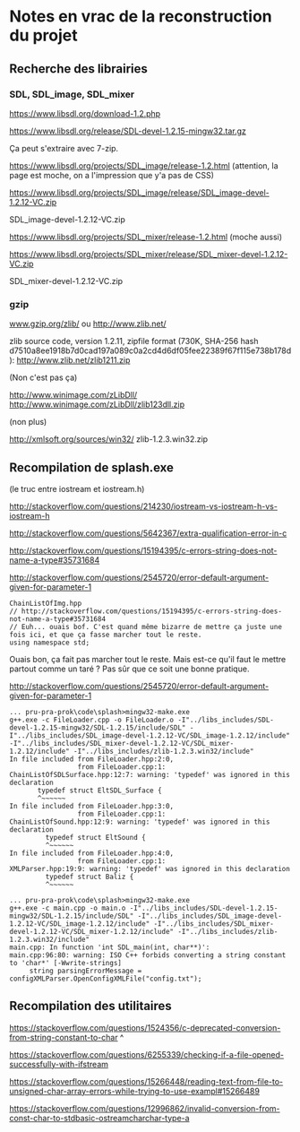 # Notes en vrac de la reconstruction du projet


## Recherche des librairies

### SDL, SDL\_image, SDL\_mixer

https://www.libsdl.org/download-1.2.php

https://www.libsdl.org/release/SDL-devel-1.2.15-mingw32.tar.gz

Ça peut s'extraire avec 7-zip.

https://www.libsdl.org/projects/SDL_image/release-1.2.html
(attention, la page est moche, on a l'impression que y'a pas de CSS)

https://www.libsdl.org/projects/SDL_image/release/SDL_image-devel-1.2.12-VC.zip

SDL_image-devel-1.2.12-VC.zip

https://www.libsdl.org/projects/SDL_mixer/release-1.2.html
(moche aussi)

https://www.libsdl.org/projects/SDL_mixer/release/SDL_mixer-devel-1.2.12-VC.zip

SDL_mixer-devel-1.2.12-VC.zip

### gzip

www.gzip.org/zlib/ ou http://www.zlib.net/

zlib source code, version 1.2.11, zipfile format (730K, SHA-256 hash d7510a8ee1918b7d0cad197a089c0a2cd4d6df05fee22389f67f115e738b178d):
http://www.zlib.net/zlib1211.zip

(Non c'est pas ça)

http://www.winimage.com/zLibDll/
http://www.winimage.com/zLibDll/zlib123dll.zip

(non plus)

http://xmlsoft.org/sources/win32/
zlib-1.2.3.win32.zip


## Recompilation de splash.exe

(le truc entre iostream et iostream.h)

http://stackoverflow.com/questions/214230/iostream-vs-iostream-h-vs-iostream-h

http://stackoverflow.com/questions/5642367/extra-qualification-error-in-c

http://stackoverflow.com/questions/15194395/c-errors-string-does-not-name-a-type#35731684

http://stackoverflow.com/questions/2545720/error-default-argument-given-for-parameter-1

    ChainListOfImg.hpp
    // http://stackoverflow.com/questions/15194395/c-errors-string-does-not-name-a-type#35731684
    // Euh... ouais bof. C'est quand même bizarre de mettre ça juste une fois ici, et que ça fasse marcher tout le reste.
    using namespace std;

Ouais bon, ça fait pas marcher tout le reste.
Mais est-ce qu'il faut le mettre partout comme un taré ? Pas sûr que ce soit une bonne pratique.

http://stackoverflow.com/questions/2545720/error-default-argument-given-for-parameter-1

    ... pru-pra-prok\code\splash>mingw32-make.exe
    g++.exe -c FileLoader.cpp -o FileLoader.o -I"../libs_includes/SDL-devel-1.2.15-mingw32/SDL-1.2.15/include/SDL" -I"../libs_includes/SDL_image-devel-1.2.12-VC/SDL_image-1.2.12/include" -I"../libs_includes/SDL_mixer-devel-1.2.12-VC/SDL_mixer-1.2.12/include" -I"../libs_includes/zlib-1.2.3.win32/include"
    In file included from FileLoader.hpp:2:0,
                     from FileLoader.cpp:1:
    ChainListOfSDLSurface.hpp:12:7: warning: 'typedef' was ignored in this declaration
           typedef struct EltSDL_Surface {
           ^~~~~~~
    In file included from FileLoader.hpp:3:0,
                     from FileLoader.cpp:1:
    ChainListOfSound.hpp:12:9: warning: 'typedef' was ignored in this declaration
             typedef struct EltSound {
             ^~~~~~~
    In file included from FileLoader.hpp:4:0,
                     from FileLoader.cpp:1:
    XMLParser.hpp:19:9: warning: 'typedef' was ignored in this declaration
             typedef struct Baliz {
             ^~~~~~~

    ... pru-pra-prok\code\splash>mingw32-make.exe
    g++.exe -c main.cpp -o main.o -I"../libs_includes/SDL-devel-1.2.15-mingw32/SDL-1.2.15/include/SDL" -I"../libs_includes/SDL_image-devel-1.2.12-VC/SDL_image-1.2.12/include" -I"../libs_includes/SDL_mixer-devel-1.2.12-VC/SDL_mixer-1.2.12/include" -I"../libs_includes/zlib-1.2.3.win32/include"
    main.cpp: In function 'int SDL_main(int, char**)':
    main.cpp:96:80: warning: ISO C++ forbids converting a string constant to 'char*' [-Wwrite-strings]
         string parsingErrorMessage = configXMLParser.OpenConfigXMLFile("config.txt");


## Recompilation des utilitaires

https://stackoverflow.com/questions/1524356/c-deprecated-conversion-from-string-constant-to-char                                  ^

https://stackoverflow.com/questions/6255339/checking-if-a-file-opened-successfully-with-ifstream

https://stackoverflow.com/questions/15266448/reading-text-from-file-to-unsigned-char-array-errors-while-trying-to-use-exampl#15266489

https://stackoverflow.com/questions/12996862/invalid-conversion-from-const-char-to-stdbasic-ostreamcharchar-type-a



